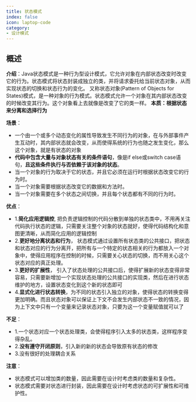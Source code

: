 ```yaml
---
title: 状态模式
index: false
icon: laptop-code
category:
- 设计模式
---
```


## 概述

**介绍**：Java状态模式是一种行为型设计模式，它允许对象在内部状态改变时改变它的行为。状态模式将状态封装成独立的类，并将请求委托给当前状态对象，从而实现状态的切换和状态行为的变化。
又称状态对象(Pattern of Objects for States)模式，是一种对象的行为模式。状态模式允许一个对象在其内部状态改变的时候改变其行为。这个对象看上去就像是改变了它的类一样。 **本质：根据状态来分离和选择行为**

**场景**：
* 一个由一个或多个动态变化的属性导致发生不同行为的对象，在与外部事件产生互动时，其内部状态就会改变，从而使得系统的行为也随之发生变化，那么这个对象，就是有状态的对象
* **代码中包含大量与对象状态有关的条件语句**，像是if else或switch case语句，**且这些条件执行与否依赖于该对象的状态**。
* 当一个对象的行为取决于它的状态，并且它必须在运行时根据状态改变它的行为时。
* 当一个对象需要根据状态改变它的数据和方法时。
* 当一个对象需要在多个状态之间切换，并且每个状态都有不同的行为时。

**优点**：
* 1.**简化应用逻辑控**, 把负责逻辑控制的代码分散到单独的状态类中，不用再关注代码执行状态的逻辑，只需要关注整个对象的状态就好，使得代码结构化和意图更清晰，从而简化应用的逻辑控制
* 2.**更好地分离状态和行为**，  状态模式通过设置所有状态类的公共接口，把状态和状态对应的行为分离开，把所有与一个特定的状态相关的行为都放入一个对象中，使得应用程序在控制的时候，只需要关心状态的切换，而不用关心这个状态对应的真正处理。
* 3.**更好的扩展性**， 引入了状态处理的公共接口后，使得扩展新的状态变得非常容易，只需要新增加一个实现状态处理的公共接口的实现类，然后在进行状态维护的地方，设置状态变化到这个新的状态即可
* 4.**显式化进行状态转换**，为不同的状态引入独立的对象，使得状态的转换变得更加明确。而且状态对象可以保证上下文不会发生内部状态不一致的情况，因为上下文中只有一个变量来记录状态对象，只要为这一个变量赋值就可以了

**不足**：
* 1.一个状态对应一个状态处理类，会使得程序引入太多的状态类，这样程序变得杂乱。
* 2.**没有遵守开闭原则**，引入新的新的状态会导致原有状态的修改
* 3.没有很好的处理耦合关系
 
**注意**：
* 状态模式可以增加类的数量，因此需要在设计时考虑类的数量和复杂性。
* 状态模式需要对状态进行封装，因此需要在设计时考虑状态的可扩展性和可维护性。


